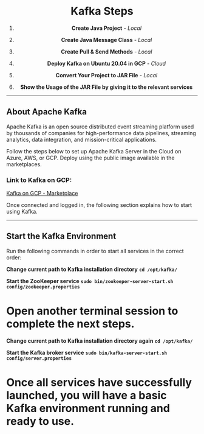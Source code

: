 <div align="center">

# Kafka Steps

1. **Create Java Project** - *Local*
   
2. **Create Java Message Class** - *Local*

3. **Create Pull & Send Methods** - *Local*

4. **Deploy Kafka on Ubuntu 20.04 in GCP** - *Cloud*

5. **Convert Your Project to JAR File** - *Local*

6. **Show the Usage of the JAR File by giving it to the relevant services**

</div>

---

## About Apache Kafka

Apache Kafka is an open source distributed event streaming platform used by thousands of companies for high-performance data pipelines, streaming analytics, data integration, and mission-critical applications.

Follow the steps below to set up Apache Kafka Server in the Cloud on Azure, AWS, or GCP. Deploy using the public image available in the marketplaces.

### Link to Kafka on GCP:
[Kafka on GCP - Marketplace](https://console.cloud.google.com/marketplace/product/cloud-infrastructure-services/kafka-ubuntu?inv=1&invt=Abmd0A&project=metal-pod-435218-m3)

Once connected and logged in, the following section explains how to start using Kafka.

---

## Start the Kafka Environment

Run the following commands in order to start all services in the correct order:


**Change current path to Kafka installation directory**
**```cd /opt/kafka/```**

**Start the ZooKeeper service**
**```sudo bin/zookeeper-server-start.sh config/zookeeper.properties```**

# Open another terminal session to complete the next steps.

**Change current path to Kafka installation directory again**
**```cd /opt/kafka/```**

**Start the Kafka broker service**
**```sudo bin/kafka-server-start.sh config/server.properties```**

# Once all services have successfully launched, you will have a basic Kafka environment running and ready to use.

